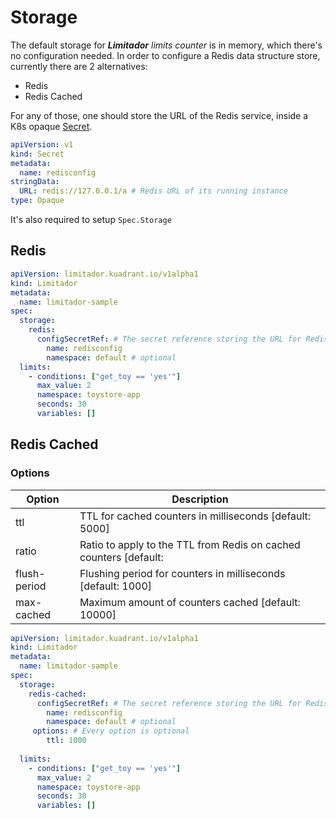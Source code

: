 # Storage

The default storage for _**Limitador**_ _limits counter_ is in memory, which there's no configuration needed.
In order to configure a Redis data structure store, currently there are 2 alternatives:

* Redis
* Redis Cached

For any of those, one should store the URL of the Redis service, inside a K8s opaque 
[Secret](https://kubernetes.io/docs/concepts/configuration/secret/).

```yaml
apiVersion: v1
kind: Secret
metadata:
  name: redisconfig
stringData:
  URL: redis://127.0.0.1/a # Redis URL of its running instance
type: Opaque
```

It's also required to setup `Spec.Storage`

## Redis

```yaml
apiVersion: limitador.kuadrant.io/v1alpha1
kind: Limitador
metadata:
  name: limitador-sample
spec:
  storage:
    redis:
      configSecretRef: # The secret reference storing the URL for Redis
        name: redisconfig
        namespace: default # optional
  limits:
    - conditions: ["get_toy == 'yes'"]
      max_value: 2
      namespace: toystore-app
      seconds: 30
      variables: []
```

## Redis Cached

### Options

| Option       | Description                                                       |
|--------------|-------------------------------------------------------------------|
| ttl          | TTL for cached counters in milliseconds [default: 5000]           |
| ratio        | Ratio to apply to the TTL from Redis on cached counters [default: |
| flush-period | Flushing period for counters in milliseconds [default: 1000]      |
 | max-cached   | Maximum amount of counters cached [default: 10000]                |


```yaml
apiVersion: limitador.kuadrant.io/v1alpha1
kind: Limitador
metadata:
  name: limitador-sample
spec:
  storage:
    redis-cached:
      configSecretRef: # The secret reference storing the URL for Redis
        name: redisconfig
        namespace: default # optional
     options: # Every option is optional
        ttl: 1000      
       
  limits:
    - conditions: ["get_toy == 'yes'"]
      max_value: 2
      namespace: toystore-app
      seconds: 30
      variables: []
```

